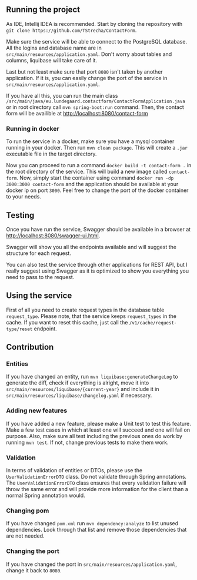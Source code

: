 ## Running the project
As IDE, Intellij IDEA is recommended. Start by cloning the repository with `git clone https://github.com/TStrecha/ContactForm`.

Make sure the service will be able to connect to the PostgreSQL database. All the logins and database name are in `src/main/resources/application.yaml`. Don't worry about tables and columns, liquibase will take care of it.

Last but not least make sure that port `8080` isn't taken by another application. If it is, you can easily change the port of the service in `src/main/resources/application.yaml`.

If you have all this, you can run the main class `/src/main/java/eu.lundegaard.contactform/ContactFormApplication.java` or in root directory call `mvn spring-boot:run` command. Then, the contact form will be availible at [http://localhost:8080/contact-form](http://localhost:8080/contact-form)

### Running in docker
To run the service in a docker, make sure you have a mysql container running in your docker. Then run `mvn clean package`. This will create a `.jar` executable file in the target directory.

Now you can proceed to run a command `docker build -t contact-form .` in the root directory of the service. This will build a new image called `contact-form`. Now, simply start the container using command `docker run -dp 3000:3000 contact-form` and the application should be available at your docker ip on port `3000`. Feel free to change the port of the docker container to your needs.

## Testing
Once you have run the service, Swagger should be available in a browser at [http://localhost:8080/swagger-ui.html](http://localhost:8080/swagger-ui.html).

Swagger will show you all the endpoints available and will suggest the structure for each request. 

You can also test the service through other applications for REST API, but I really suggest using Swagger as it is optimized to show you everything you need to pass to the request.

## Using the service
First of all you need to create request types in the database table `request_type`. Please note, that the service keeps `request_types` in the cache. If you want to reset this cache, just call the `/v1/cache/request-type/reset` endpoint.

## Contribution
### Entities
If you have changed an entity, run `mvn liquibase:generateChangeLog` to generate the diff, check if everything is alright, move it into `src/main/resources/liquibase/{current-year}` and include it in `src/main/resources/liquibase/changelog.yaml` if necessary.

### Adding new features
If you have added a new feature, please make a Unit test to test this feature. Make a few test cases in which at least one will succeed and one will fail on purpose. Also, make sure all test including the previous ones do work by running `mvn test`. If not, change previous tests to make them work.

### Validation
In terms of validation of entities or DTOs, please use the `UserValidationErrorDTO` class. Do not validate through Spring annotations. The `UserValidationErrorDTO` class ensures that every validation failure will throw the same error and will provide more information for the client than a normal Spring annotation would.

### Changing pom
If you have changed `pom.xml` run `mvn dependency:analyze` to list unused dependencies. Look through that list and remove those dependencies that are not needed.

### Changing the port
If you have changed the port in `src/main/resources/application.yaml`, change it back to `8080`.
